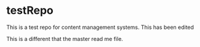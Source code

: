 testRepo
========

This is a test repo for content management systems.
This has been edited


This is a different that the master read me file.
